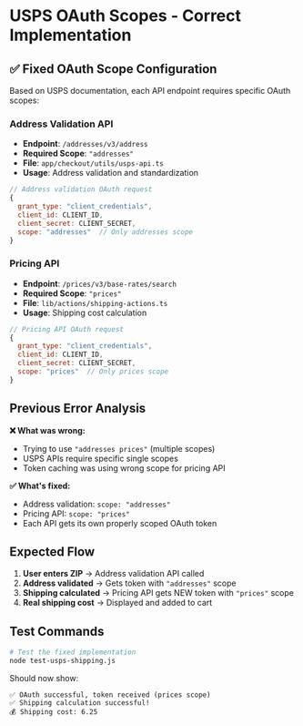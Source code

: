 # USPS OAuth Scopes - Correct Implementation

## ✅ Fixed OAuth Scope Configuration

Based on USPS documentation, each API endpoint requires specific OAuth scopes:

### **Address Validation API**
- **Endpoint**: `/addresses/v3/address`
- **Required Scope**: `"addresses"`
- **File**: `app/checkout/utils/usps-api.ts`
- **Usage**: Address validation and standardization

```javascript
// Address validation OAuth request
{
  grant_type: "client_credentials",
  client_id: CLIENT_ID,
  client_secret: CLIENT_SECRET,
  scope: "addresses"  // Only addresses scope
}
```

### **Pricing API**  
- **Endpoint**: `/prices/v3/base-rates/search`
- **Required Scope**: `"prices"`
- **File**: `lib/actions/shipping-actions.ts`
- **Usage**: Shipping cost calculation

```javascript
// Pricing API OAuth request
{
  grant_type: "client_credentials", 
  client_id: CLIENT_ID,
  client_secret: CLIENT_SECRET,
  scope: "prices"  // Only prices scope
}
```

## Previous Error Analysis

**❌ What was wrong:**
- Trying to use `"addresses prices"` (multiple scopes)
- USPS APIs require specific single scopes
- Token caching was using wrong scope for pricing API

**✅ What's fixed:**
- Address validation: `scope: "addresses"`
- Pricing API: `scope: "prices"`  
- Each API gets its own properly scoped OAuth token

## Expected Flow

1. **User enters ZIP** → Address validation API called
2. **Address validated** → Gets token with `"addresses"` scope
3. **Shipping calculated** → Pricing API gets NEW token with `"prices"` scope
4. **Real shipping cost** → Displayed and added to cart

## Test Commands

```bash
# Test the fixed implementation
node test-usps-shipping.js
```

Should now show:
```
✅ OAuth successful, token received (prices scope)
✅ Shipping calculation successful!
💰 Shipping cost: 6.25
```